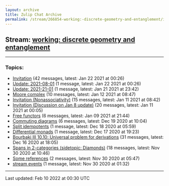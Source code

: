 ```yaml
---
layout: archive
title: Zulip Chat Archive
permalink: /stream/266854-working:-discrete-geometry-and-entanglement/index.html
---
```


## Stream: [working: discrete geometry and entanglement](https://mattecapu.github.io/ct-zulip-archive/stream/266854-working:-discrete-geometry-and-entanglement/index.html)
---

### Topics:

* [Invitation](topic/Invitation.html) (42 messages, latest: Jan 22 2021 at 00:26)
* [Update: 2021-08-01](topic/Update.3A.202021-08-01.html) (1 message, latest: Jan 22 2021 at 00:26)
* [Update: 2021-21-01](topic/Update.3A.202021-21-01.html) (1 message, latest: Jan 21 2021 at 23:42)
* [Moore complex](topic/Moore.20complex.html) (10 messages, latest: Jan 12 2021 at 08:47)
* [Invitation (Nonassociativity)](topic/Invitation.20(Nonassociativity).html) (15 messages, latest: Jan 11 2021 at 08:42)
* [Invitation (Discussion on Jan 8 update)](topic/Invitation.20(Discussion.20on.20Jan.208.20update).html) (20 messages, latest: Jan 11 2021 at 00:05)
* [Free functors](topic/Free.20functors.html) (6 messages, latest: Jan 09 2021 at 21:44)
* [Commuting diagrams](topic/Commuting.20diagrams.html) (6 messages, latest: Dec 19 2020 at 10:04)
* [Split idempotents](topic/Split.20idempotents.html) (1 message, latest: Dec 18 2020 at 05:59)
* [Differential monads](topic/Differential.20monads.html) (1 message, latest: Dec 17 2020 at 19:23)
* [Bourbaki III 10.10: Universal problem for derivations](topic/Bourbaki.20III.2010.2E10.3A.20Universal.20problem.20for.20derivations.html) (31 messages, latest: Dec 16 2020 at 18:05)
* [Spans in 2-categories (sidetopic: Diamonds)](topic/Spans.20in.202-categories.20(sidetopic.3A.20Diamonds).html) (18 messages, latest: Nov 30 2020 at 10:46)
* [Some references](topic/Some.20references.html) (2 messages, latest: Nov 30 2020 at 05:47)
* [stream events](topic/stream.20events.html) (1 message, latest: Nov 30 2020 at 01:32)

<hr><p>Last updated: Feb 10 2022 at 00:30 UTC</p>